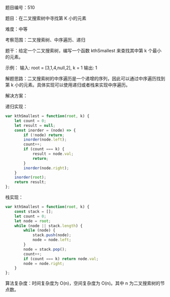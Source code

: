 题目编号：510

题目：在二叉搜索树中寻找第 K 小的元素

难度：中等

考察范围：二叉搜索树、中序遍历、递归

题干：给定一个二叉搜索树，编写一个函数 kthSmallest 来查找其中第 k 个最小的元素。

示例：
输入: root = [3,1,4,null,2], k = 1
输出: 1

解题思路：二叉搜索树的中序遍历是一个递增的序列，因此可以通过中序遍历找到第 k 小的元素。具体实现可以使用递归或者栈来实现中序遍历。

解决方案：

递归实现：

```javascript
var kthSmallest = function(root, k) {
    let count = 0;
    let result = null;
    const inorder = (node) => {
        if (!node) return;
        inorder(node.left);
        count++;
        if (count === k) {
            result = node.val;
            return;
        }
        inorder(node.right);
    }
    inorder(root);
    return result;
};
```

栈实现：

```javascript
var kthSmallest = function(root, k) {
    const stack = [];
    let count = 0;
    let node = root;
    while (node || stack.length) {
        while (node) {
            stack.push(node);
            node = node.left;
        }
        node = stack.pop();
        count++;
        if (count === k) return node.val;
        node = node.right;
    }
};
```

算法复杂度：时间复杂度为 O(n)，空间复杂度为 O(n)。其中 n 为二叉搜索树的节点数。